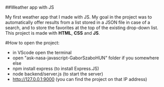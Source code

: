 ##Weather app with JS

My first weather app that I made with JS. My goal in the project was to automatically offer results from a list stored in a JSON file in case of a search, and to store the favorites at the top of the existing drop-down list. This project is made with <strong>HTML</strong>, <strong>CSS</strong> and <strong>JS</strong>.

#How to open the project:
- in VScode open the terminal
- open "ask-nasa-javascript-GaborSzaboHUN" folder if you somewhere else
- npm install express (to install Express.JS)
- node backend/server.js (to start the server)
- http://127.0.0.1:9000 (you can find the project on that IP address)


